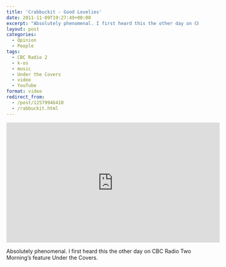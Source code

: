 ```yaml
---
title: 'Crabbuckit - Good Lovelies'
date: 2011-11-09T19:27:49+00:00
excerpt: "Absolutely phenomenal. I first heard this the other day on CBC Radio Two Morning’s feature Under the Covers."
layout: post
categories:
  - Opinion
  - People
tags:
  - CBC Radio 2
  - k-os
  - music
  - Under the Covers
  - video
  - YouTube
format: video
redirect_from:
  - /post/12579946410
  - /rabbuckit.html
---
```

<div class="video-container">
	<iframe width="560" height="315" src="https://www.youtube.com/embed/8D1iGEeFdz8" frameborder="0" allowfullscreen></iframe>
</div>

Absolutely phenomenal. I first heard this the other day on CBC Radio Two Morning’s feature Under the Covers.
